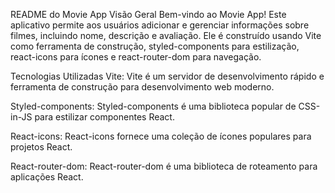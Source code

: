 README do Movie App
Visão Geral
Bem-vindo ao Movie App! Este aplicativo permite aos usuários adicionar e gerenciar informações sobre filmes, incluindo nome, descrição e avaliação. Ele é construído usando Vite como ferramenta de construção, styled-components para estilização, react-icons para ícones e react-router-dom para navegação.

Tecnologias Utilizadas
Vite: Vite é um servidor de desenvolvimento rápido e ferramenta de construção para desenvolvimento web moderno.

Styled-components: Styled-components é uma biblioteca popular de CSS-in-JS para estilizar componentes React.

React-icons: React-icons fornece uma coleção de ícones populares para projetos React.

React-router-dom: React-router-dom é uma biblioteca de roteamento para aplicações React.
